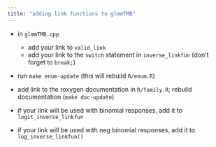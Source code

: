 ```yaml
---
title: "adding link functions to glmmTMB"
---
```


- in `glmmTMB.cpp`
    - add your link to `valid_link`
    - add your link to the `switch` statement in `inverse_linkfun` (don't forget to `break;`)
- run `make enum-update` (this will rebuild `R/enum.R`)
- add link to the roxygen documentation in `R/family.R`; rebuild documentation (`make doc-update`)

	
- if your link will be used with binomial responses, add it to `logit_inverse_linkfun` 
- if your link will be used with neg binomial responses, add it to `log_inverse_linkfun()`
